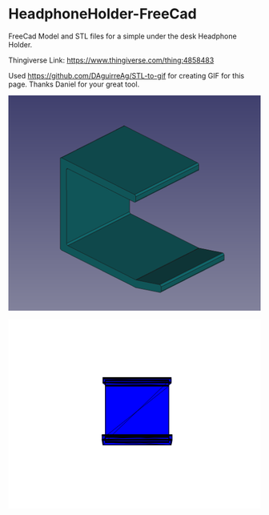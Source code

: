 # HeadphoneHolder-FreeCad

FreeCad Model and STL files for a simple under the desk Headphone Holder.

Thingiverse Link: https://www.thingiverse.com/thing:4858483

Used https://github.com/DAguirreAg/STL-to-gif for creating GIF for this page. Thanks Daniel for your great tool.

![Image](Headphone-holder.png)

![GIF](animated-headphone-holder.gif)
